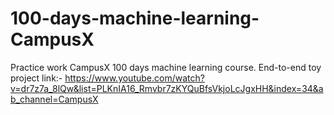 # 100-days-machine-learning-CampusX
Practice work CampusX 100 days machine learning course. 
End-to-end toy project link:- https://www.youtube.com/watch?v=dr7z7a_8lQw&list=PLKnIA16_Rmvbr7zKYQuBfsVkjoLcJgxHH&index=34&ab_channel=CampusX
